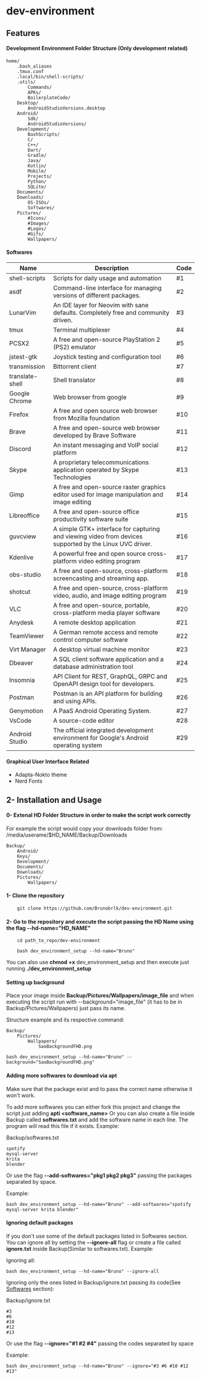 # dev-environment
## Features
#### Development Environment Folder Structure (Only development related)
```
home/
    .bash_aliases
    .tmux.conf
    .local/bin/shell-scripts/
    .utils/
        Commands/
        APKs/
        BoilerplateCode/
    Desktop/
        AndroidStudioVersions.desktop
    Android/
        Sdk/
        AndroidStudioVersions/
    Development/
        BashScripts/
        C/
        C++/
        Dart/
        Gradle/
        Java/
        Kotlin/
        Mobile/
        Projects/
        Python/
        SQLite/
    Documents/
    Downloads/
        OS-ISOs/
        Softwares/
    Pictures/
        #Icons/
        #Images/
        #Logos/
        #Gifs/
        Wallpapers/
```
<a id="softwares"></a>
#### Softwares
Name | Description | Code
--- | --- | ---
shell-scripts | Scripts for daily usage and automation | #1
asdf | Command-line interface for managing versions of different packages. | #2
LunarVim | An IDE layer for Neovim with sane defaults. Completely free and community driven. | #3
tmux | Terminal multiplexer | #4
PCSX2 | A free and open-source PlayStation 2 (PS2) emulator | #5
jstest-gtk | Joystick testing and configuration tool | #6
transmission | Bittorrent client | #7
translate-shell | Shell translator | #8
Google Chrome | Web browser from google | #9
Firefox | A free and open source web browser from Mozilla foundation | #10
Brave | A free and open-source web browser developed by Brave Software | #11
Discord | An instant messaging and VoIP social platform | #12
Skype | A proprietary telecommunications application operated by Skype Technologies | #13
Gimp | A free and open-source raster graphics editor used for image manipulation and image editing | #14
Libreoffice | A free and open-source office productivity software suite | #15
guvcview | A simple GTK+ interface for capturing and viewing video from devices supported by the Linux UVC driver. | #16
Kdenlive | A powerful free and open source cross-platform video editing program | #17
obs-studio | A free and open-source, cross-platform screencasting and streaming app. | #18
shotcut | A free and open-source, cross-platform video, audio, and image editing program | #19
VLC | A free and open-source, portable, cross-platform media player software | #20
Anydesk | A remote desktop application | #21
TeamViewer | A German remote access and remote control computer software | #22
Virt Manager | A desktop virtual machine monitor | #23
Dbeaver | A SQL client software application and a database administration tool | #24
Insomnia | API Client for REST, GraphQL, GRPC and OpenAPI design tool for developers. | #25
Postman | Postman is an API platform for building and using APIs. | #26
Genymotion | A PaaS Android Operating System. | #27
VsCode | A source-code editor  | #28
Android Studio | The official integrated development environment for Google's Android operating system | #29

#### Graphical User Interface Related
- Adapta-Nokto theme
- Nerd Fonts


## 2- Installation and Usage
#### 0- Extenal HD Folder Structure in order to make the script work correctly
For example the script would copy your downloads folder from: /media/userame/$HD_NAME/Backup/Downloads
```
Backup/
    Android/
    Keys/
    Development/
    Documents/
    Downloads/
    Pictures/
        Wallpapers/
```
#### 1- Clone the repository
```
    git clone https://github.com/Brunobrlk/dev-environment.git
```
#### 2- Go to the repository and execute the script passing the HD Name using the flag --hd-name="HD_NAME"
```
    cd path_to_repo/dev-environment
```
```
    bash dev_environment_setup --hd-name="Bruno"
```
You can also use **chmod +x** dev_environment_setup and then execute just running **./dev_environment_setup**

#### Setting up background
Place your image inside **Backup/Pictures/Wallpapers/image_file** and when executing the script run with --background="image_file" (it has to be in Backup/Pictures/Wallpapers) just pass its name.

Structure example and its respective command:
```
Backup/
    Pictures/
        Wallpapers/
            SaoBackgroundFHD.png
```
```
bash dev_environment_setup --hd-name="Bruno" --background="SaoBackgroundFHD.png"
```

#### Adding more softwares to download via apt
Make sure that the package exist and to pass the correct name otherwise it won't work.

To add more softwares you can either fork this project and change the script just adding **apti <software_name>**
Or you can also create a file inside Backup called **softwares.txt** and add the software name in each line. The program will read this file if it exists. 
Example:

Backup/softwares.txt
```
spotify
mysql-server
krita
blender
```

Or use the flag **--add-softwares="pkg1 pkg2 pkg3"** passing the packages separated by space.

Example:
```
bash dev_environment_setup --hd-name="Bruno" --add-softwares="spotify mysql-server krita blender"
```

#### Ignoring default packages
If you don't use some of the default packages listed in Softwares section. You can ignore all by setting the **--ignore-all** flag or create a file called **ignore.txt** inside Backup(Similar to softwares.txt).
Example:

Ignoring all:
```
bash dev_environment_setup --hd-name="Bruno" --ignore-all
```

Ignoring only the ones listed in Backup/ignore.txt passing its code(See [Softwares](#softwares) section):

Backup/ignore.txt
```
#3
#6
#10
#12
#13
```

Or use the flag **--ignore="#1 #2 #4"** passing the codes separated by space

Example:
```
bash dev_environment_setup --hd-name="Bruno" --ignore="#3 #6 #10 #12 #13"
```
